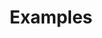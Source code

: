---
title: Examples
description: Some video walk-throughs to start building your own agents with Eidolon
---